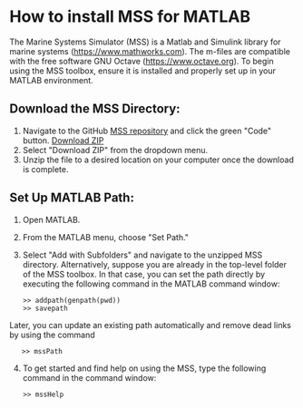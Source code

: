 # How to install MSS for MATLAB

The Marine Systems Simulator (MSS) is a Matlab and Simulink library for marine systems (https://www.mathworks.com). The m-files are compatible with the free software GNU Octave (https://www.octave.org). To begin using the MSS toolbox, ensure it is installed and properly set up in your MATLAB environment.

## Download the MSS Directory:
1. Navigate to the GitHub <a href="https://github.com/cybergalactic/MSS" target="_blank">MSS repository</a> and click the green "Code" button. [Download ZIP](https://github.com/cybergalactic/MSS/archive/refs/heads/main.zip)
2. Select "Download ZIP" from the dropdown menu.
3. Unzip the file to a desired location on your computer once the download is complete.

## Set Up MATLAB Path:
1. Open MATLAB.
2. From the MATLAB menu, choose "Set Path."
3. Select "Add with Subfolders" and navigate to the unzipped MSS directory. Alternatively, suppose you are already in the top-level folder of the MSS toolbox. In that case, you can set the path directly by executing the following command in the MATLAB command window:

       >> addpath(genpath(pwd))
       >> savepath

Later, you can update an existing path automatically and remove dead links by using the command

       >> mssPath
    
4. To get started and find help on using the MSS, type the following command in the command window:

       >> mssHelp
